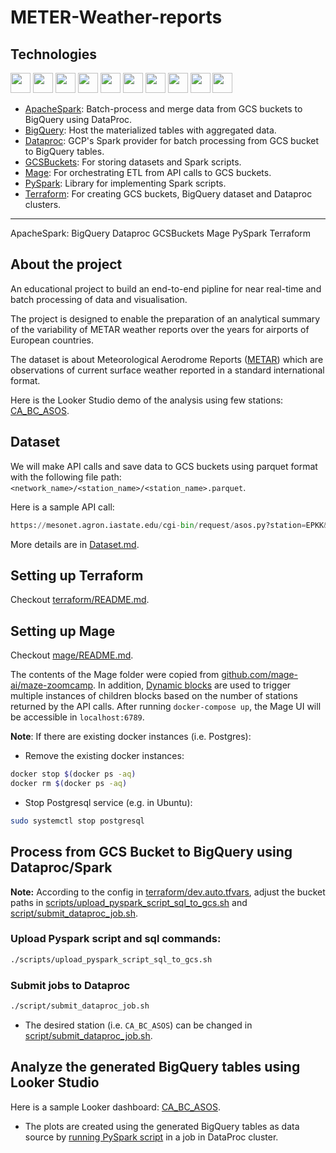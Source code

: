 # METER-Weather-reports

## Technologies

<img height="32" width="32" src="https://cdn.simpleicons.org/apachespark" /> <img height="32" width="32" src="https://cdn.simpleicons.org/docker" /> <img height="32" width="32" src="https://cdn.simpleicons.org/googlebigquery" /> <img height="32" width="32" src="https://cdn.simpleicons.org/googledataproc" /> <img height="32" width="32" src="https://cdn.simpleicons.org/googlecloudstorage" /> <img height="32" width="32" src="https://cdn.simpleicons.org/googlecloud" /> <img height="32" width="32" src="https://cdn.simpleicons.org/jupyter" /> <img height="32" width="32" src="https://cdn.simpleicons.org/pandas" /> <img height="32" width="32" src="https://cdn.simpleicons.org/python" /> <img height="32" width="32" src="https://cdn.simpleicons.org/terraform" />


- [ApacheSpark](https://spark.apache.org/): Batch-process and merge data from GCS buckets to BigQuery using DataProc.
- [BigQuery](https://cloud.google.com/bigquery): Host the materialized tables with aggregated data.
- [Dataproc](https://cloud.google.com/dataproc): GCP's Spark provider for batch processing from GCS bucket to BigQuery tables.
- [GCSBuckets](https://cloud.google.com/storage): For storing datasets and Spark scripts.
- [Mage](https://www.mage.ai/): For orchestrating ETL from API calls to GCS buckets.
- [PySpark](https://spark.apache.org/docs/latest/api/python/): Library for implementing Spark scripts.
- [Terraform](https://www.terraform.io/): For creating GCS buckets, BigQuery dataset and Dataproc clusters.
---

ApacheSpark: 
BigQuery
Dataproc
GCSBuckets
Mage
PySpark
Terraform


## About the project

An educational project to build an end-to-end pipline for near real-time and batch processing of data and visualisation.

The project is designed to enable the preparation of an analytical summary of the variability of METAR weather reports over the years for airports of European countries. 

The dataset is about Meteorological Aerodrome Reports ([METAR](https://www.dronepilotgroundschool.com/reading-aviation-routine-weather-metar-report/)) which are observations of current surface weather reported in a standard international format.

Here is the Looker Studio demo of the analysis using few stations: [CA_BC_ASOS](https://lookerstudio.google.com/reporting/cc8b1182-bd9e-49c1-9e38-d0feffd0cd0d).


## Dataset

We will make API calls and save data to GCS buckets using parquet format with the following file path: `<network_name>/<station_name>/<station_name>.parquet`.

Here is a sample API call:
```python
https://mesonet.agron.iastate.edu/cgi-bin/request/asos.py?station=EPKK&data=all&year1=2023&month1=1&day1=1&year2=2023&month2=3&day2=26&tz=Etc%2FUTC&format=onlycomma&latlon=no&elev=no&missing=null&trace=T&direct=no&report_type=3&report_type=4
```

More details are in [Dataset.md](Dataset.md).

## Setting up Terraform
Checkout [terraform/README.md](terraform/README.md).

## Setting up Mage

Checkout [mage/README.md](mage/README.md).

The contents of the Mage folder were copied from [github.com/mage-ai/maze-zoomcamp](https://github.com/mage-ai/mage-zoomcamp). In addition, [Dynamic blocks](https://docs.mage.ai/guides/blocks/dynamic-blocks) are used to trigger multiple instances of children blocks based on the number of stations returned by the API calls. After running `docker-compose up`, the Mage UI will be accessible in `localhost:6789`.

**Note**: If there are existing docker instances (i.e. Postgres):
- Remove the existing docker instances:
```bash
docker stop $(docker ps -aq)
docker rm $(docker ps -aq)
```
- Stop Postgresql service (e.g. in Ubuntu):
```bash
sudo systemctl stop postgresql
```

## Process from GCS Bucket to BigQuery using Dataproc/Spark
**Note:** According to the config in [terraform/dev.auto.tfvars](terraform/dev.auto.tfvars), adjust the bucket paths in [scripts/upload_pyspark_script_sql_to_gcs.sh](scripts/upload_pyspark_script_sql_to_gcs.sh) and [script/submit_dataproc_job.sh](script/submit_dataproc_job.sh).

### Upload Pyspark script and sql commands:
```bash
./scripts/upload_pyspark_script_sql_to_gcs.sh
```

### Submit jobs to Dataproc
```bash
./script/submit_dataproc_job.sh
```
- The desired station (i.e. `CA_BC_ASOS`) can be changed in [script/submit_dataproc_job.sh](script/submit_dataproc_job.sh).


## Analyze the generated BigQuery tables using Looker Studio
Here is a sample Looker dashboard: [CA_BC_ASOS](https://lookerstudio.google.com/reporting/cc8b1182-bd9e-49c1-9e38-d0feffd0cd0d).
- The plots are created using the generated BigQuery tables as data source by [running PySpark script](#submit-jobs-to-dataproc) in a job in DataProc cluster.
